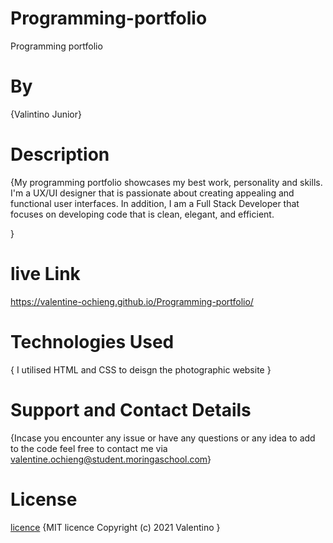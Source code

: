 # Programming-portfolio
Programming portfolio
# By 
{Valintino Junior}
# Description
{My programming portfolio showcases my best work, personality and skills. I'm a UX/UI designer that is passionate about creating appealing and functional user interfaces. In addition, I am a Full Stack Developer that focuses on developing code that is clean, elegant, and efficient.

}
# live Link
https://valentine-ochieng.github.io/Programming-portfolio/
# Technologies Used
{ I utilised HTML and CSS to deisgn the photographic website }
# Support and Contact Details
{Incase you encounter any issue or have any questions or any idea to add to the code feel free to contact me via valentine.ochieng@student.moringaschool.com}
# License
<a href = "https://github.com/valentine-ochieng/Programming-portfolio/blob/main/LICENSE"> licence</a>
{MIT licence 
Copyright (c) 2021 Valentino
}